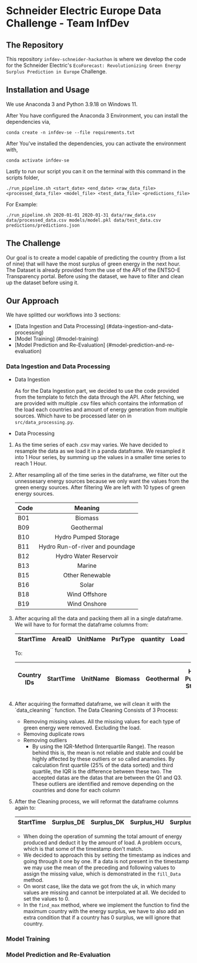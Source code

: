 # Schneider Electric Europe Data Challenge - Team InfDev

## The Repository
This repository `infdev-schneider-hackathon` is where we develop the code for the Schneider Electric's `EcoForecast: Revolutionizing Green Energy Surplus Prediction in Europe` Challenge.

## Installation and Usage
We use Anaconda 3 and Python 3.9.18 on Windows 11.

After You have configured the Anaconda 3 Environment, you can install the dependencies via,

`conda create -n infdev-se --file requirements.txt`

After You've installed the dependencies, you can activate the environment with,

`conda activate infdev-se`

Lastly to run our script you can it on the terminal with this command in the scripts folder,

`./run_pipeline.sh <start_date> <end_date> <raw_data_file> <processed_data_file> <model_file> <test_data_file> <predictions_file>`

For Example: 

`./run_pipeline.sh 2020-01-01 2020-01-31 data/raw_data.csv data/processed_data.csv models/model.pkl data/test_data.csv predictions/predictions.json`

## The Challenge

Our goal is to create a model capable of predicting the country (from a list of nine) that will have the most surplus of green energy in the next hour. The Dataset is already provided from the use of the API of the ENTSO-E Transparency portal. Before using the dataset, we have to filter and clean up the dataset before using it.

## Our Approach

We have splitted our workflows into 3 sections:

* [Data Ingestion and Data Processing] (#data-ingestion-and-data-processing)
* [Model Training] (#model-training)
* [Model Prediction and Re-Evaluation] (#model-prediction-and-re-evaluation)

### Data Ingestion and Data Processing

* Data Ingestion

    As for the Data Ingestion part, we decided to use the code provided from the template to fetch the data through the API. After fetching, we are provided with multiple .csv files which contains the information of the load each countries and amount of energy generation from multiple sources. Which have to be processed later on in `src/data_processing.py`.

* Data Processing

1. As the time series of each .csv may varies. We have decided to resample the data as we load it in a panda dataframe. We resampled it into 1 Hour series, by summing up the values in a smaller time series to reach 1 Hour.


2. After resampling all of the time series in the dataframe, we filter out the unnessesary energy sources because we only want the values from the green energy sources. After filtering We are left with 10 types of green energy sources.

    | Code        | Meaning           |
    | ------------- |:-------------:|
    | B01      | Biomass |
    | B09      | Geothermal      | 
    | B10 | Hydro Pumped Storage     | 
    | B11     | Hydro Run-of-river and poundage |
    | B12     | Hydro Water Reservoir |
    | B13      | Marine |
    | B15      | Other Renewable |
    | B16      | Solar |
    | B18      | Wind Offshore |
    | B19      | Wind Onshore |

3. After acquring all the data and packing them all in a single dataframe. We will have to for format the dataframe columns from:


    | StartTime        | AreaID           | UnitName        | PsrType           | quantity        | Load           |
    | ------------- |:-------------:|:-------------:|:-------------:|:-------------:|:-------------:|

    To:

    | Country IDs        | StartTime           | UnitName        | Biomass           | Geothermal        | Hydro Pumped Storage           | Hydro Run-of-river and poundage        | Hydro Water Reservoir           | Marine        | Other Renewable           | Solar        | Wind Offshore           | Wind Onshore        | Load           |
    | ------------- |:-------------:|:-------------:|:-------------:|:-------------:|:-------------:|:-------------:|:-------------:|:-------------:|:-------------:|:-------------:|:-------------:|:-------------:|:-------------:|


4. After acquiring the formatted dataframe, we will clean it with the `data_cleaning`` function.
The Data Cleaning Consists of 3 Process:
    - Removing missing values. All the missing values for each type of green energy were removed. Excluding the load.
    - Removing duplicate rows
    - Removing outliers
        - By using the IQR-Method (Interquartile Range). The reason behind this is, the mean is not reliable and stable and could be highly affected by these outliers or so called anamolies. By calculation first quartile (25% of the data sorted) and third quartile, the IQR is the difference between these two. The accepted datas are the datas that are between the Q1 and Q3. These outliers are identified and remove depending on the 
        countries and done for each column


5. After the Cleaning process, we will reformat the dataframe columns again to:

    | StartTime        | Surplus_DE           | Surplus_DK        | Surplus_HU           | Surplus_IT        | Surplus_NL           | Surplus_PO        | Surplus_SE           | Surplus_SP        | Surplus_UK        | Surplus_Max           |
    | ------------- |:-------------:|:-------------:|:-------------:|:-------------:|:-------------:|:-------------:|:-------------:|:-------------:|:-------------:|:-------------:|

    - When doing the operation of summing the total amount of energy produced and deduct it by the amount of load. A problem occurs, which is that some of the timestamp don't match. 
    - We decided to approach this by setting the timestamp as indices and going through it one by one. If a data is not present in the timestamp we may use the mean of the preceding and following values to assign the missing value, which is demonstrated in the `fill_Data` method.
    - On worst case, like the data we got from the uk, in which many values are missing and cannot be interpolated at all. We decided to set the values to 0.
    - In the `find_max` method, where we implement the function to find the maximum country with the energy surplus, we have to also add an extra condition that if a country has 0 surplus, we will ignore that country.

### Model Training

### Model Prediction and Re-Evaluation


